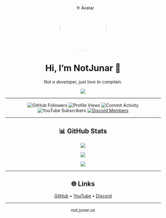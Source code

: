 <div align="center">
  <img src="https://avatars.githubusercontent.com/u/156241192?v=4" width="150" style="border-radius:50%;" alt="fr Avatar" />
  <h1>Hi, I’m <b>NotJunar</b> 👋</h1>
  <p><i>Not a developer, just love to complain.</i></p>
  <a href="https://not.junar.us" target="_blank">
    <img src="https://img.shields.io/badge/Website-not.junar.us-blue?style=for-the-badge&logo=firefox-browser&logoColor=white" />
  </a>
</div>

---

<div align="center">
  <img src="https://img.shields.io/github/followers/junarplaysmc?style=for-the-badge&logo=github&label=Followers" alt="GitHub Followers" />
  <img src="https://komarev.com/ghpvc/?username=junarplaysmc&style=for-the-badge&label=Profile+Views" alt="Profile Views" />
  <img src="https://img.shields.io/github/commit-activity/m/junarplaysmc?style=for-the-badge&label=Commits" alt="Commit Activity" />
  <img src="https://custom-icon-badges.demolab.com/youtube/channel/subscribers/UCwJu1JDskH0ciFZ6atGNAiw?color=%23E05D44&label=SUBSCRIBERS&logo=video&logoColor=white&style=for-the-badge" alt="YouTube Subscribers" />
  <a href="https://dsc.gg/chunks">
    <img src="https://img.shields.io/discord/1401421947254083754?label=Discord%20Members&logo=discord&style=for-the-badge&color=5865F2" alt="Discord Members" />
  </a>
</div>

---

<h2 align="center">📊 GitHub Stats</h2>
<p align="center">
  <img src="https://github-readme-stats.vercel.app/api?username=junarplaysmc&show_icons=true&theme=radical" />
</p>
<p align="center">
  <img src="https://github-readme-streak-stats.herokuapp.com?user=junarplaysmc&theme=radical&hide_border=true" />
</p>
<p align="center">
  <img src="https://github-readme-stats.vercel.app/api/top-langs/?username=junarplaysmc&layout=compact&theme=radical" />
</p>

---

<h2 align="center">🌐 Links</h2>
<p align="center">
  <a href="https://github.com/junarplaysmc">GitHub</a> •
  <a href="https://youtube.com/@iijunar">YouTube</a> •
  <a href="https://dsc.gg/chunks">Discord</a>
</p>

---

<p align="center"><i>not.junar.us</i></p>
